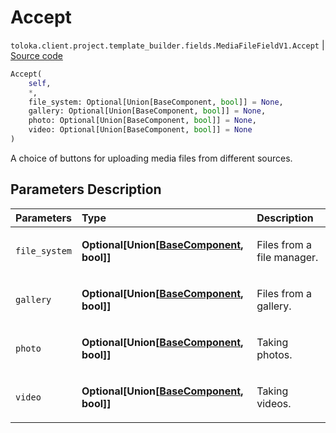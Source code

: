 # Accept
`toloka.client.project.template_builder.fields.MediaFileFieldV1.Accept` | [Source code](https://github.com/Toloka/toloka-kit/blob/v1.2.1/src/client/project/template_builder/fields.py#L362)

```python
Accept(
    self,
    *,
    file_system: Optional[Union[BaseComponent, bool]] = None,
    gallery: Optional[Union[BaseComponent, bool]] = None,
    photo: Optional[Union[BaseComponent, bool]] = None,
    video: Optional[Union[BaseComponent, bool]] = None
)
```

A choice of buttons for uploading media files from different sources.

## Parameters Description

| Parameters | Type | Description |
| :----------| :----| :-----------|
`file_system`|**Optional\[Union\[[BaseComponent](toloka.client.project.template_builder.base.BaseComponent.md), bool\]\]**|<p>Files from a file manager.</p>
`gallery`|**Optional\[Union\[[BaseComponent](toloka.client.project.template_builder.base.BaseComponent.md), bool\]\]**|<p>Files from a gallery.</p>
`photo`|**Optional\[Union\[[BaseComponent](toloka.client.project.template_builder.base.BaseComponent.md), bool\]\]**|<p>Taking photos.</p>
`video`|**Optional\[Union\[[BaseComponent](toloka.client.project.template_builder.base.BaseComponent.md), bool\]\]**|<p>Taking videos.</p>
